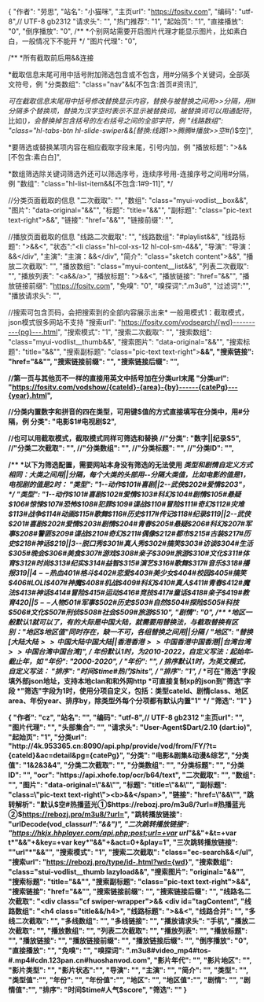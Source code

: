 {
"作者": "劳思",
"站名": "小猫咪",
"主页url": "https://fositv.com",
"编码": "utf-8",//   UTF-8  gb2312
"请求头": "",
"热门推荐": "1",
"起始页": "1",
"直接播放": "0",
"倒序播放": "0",
/**
*个别网站需要开启图片代理才能显示图片，比如素白白，一般情况下不能开
*/
"图片代理": "0",

/**
*所有截取前后用&&连接

*截取信息末尾可用中括号附加筛选包含或不包含，用#分隔多个关键词，全部英文符号，例
"分类数组": "class=\"nav\"&&</div>[不包含:首页#资讯]",

*可在截取信息末尾用中括号修改替换显示内容，替换与被替换之间用>>分隔，用#分隔多个替换项，替换为汉字空时表示不显示被替换词，被替换词可以用通配符*，比如(*)，会替换掉包含括号的左右括号之间的全部字符，例
"线路数组": "class=\"hl-tabs-btn hl-slide-swiper&&</a>[替换:线路1>>腾腾#播放>>空#(*)$空]",

*要筛选或替换某项内容在相应截取字段末尾，引号内加，例
"播放标题": ">&&</a>[不包含:素白白]",

*数组筛选除关键词筛选外还可以筛选序号，连续序号用-连接序号之间用#分隔，例
"数组": "class=\"hl-list-item&&</li>[不包含:1#9-11]",
*/

//分类页面截取的信息
"二次截取": "",
"数组": "class=\"myui-vodlist__box&&</li>",
"图片": "data-original=\"&&\"",
"标题": "title=\"&&\"",
"副标题": "class=\"pic-text text-right\">&&</a >",
"链接": "href=\"&&\"",
"链接前缀": "",

//播放页面截取的信息
"线路二次截取": "",
"线路数组": "#playlist&&</li>",
"线路标题": ">&&<",
"状态":"<li class=\"hl-col-xs-12 hl-col-sm-4&&</li>",
"导演": "导演：&&</div",
"主演": "主演：&&</div",
"简介": "class=\"sketch content\">&&</span>",
"播放二次截取": "",
"播放数组": "class=\"myui-content__list&&</ul>",
"列表二次截取": "",
"播放列表": "<a&&/a>",
"播放标题": ">&&<",
"播放链接": "href=\"&&\"",
"播放链接前缀": "https://fositv.com",
"免嗅": "0",
"嗅探词":".m3u8",
"过滤词":"",
"播放请求头": "",

//搜索可包含页码，会把搜索到的全部内容展示出来* 一般用模式1：截取模式，json模式很多网站不支持
"搜索url": "https://fositv.com/vodsearch/{wd}----------{pg}---.html",
"搜索模式": "1",
"搜索二次截取": "",
"搜索数组": "class=\"myui-vodlist__thumb&&</li>",
"搜索图片": "data-original=\"&&\"",
"搜索标题": "title=\"&&\"",
"搜索副标题": "class=\"pic-text text-right\"><b>&&</span>",
"搜索链接": "href=\"&&\"",
"搜索链接前缀": "",
"搜索链接后缀": "",

//第一页与其他页不一样的直接用英文中括号加在分类url末尾
"分类url": "https://fositv.com/vodshow/{cateId}-{area}-{by}------{catePg}---{year}.html",

//分类内置数字和拼音的四在类型，可用键$值的方式直接填写在分类中，用#分隔，例
分类": "电影$1#电视剧$2",

//也可以用截取模式，截取模式同样可筛选和替换
//"分类": "数字||纪录$5",
//"分类二次截取": "",
//"分类数组": "",
//"分类标题": "",
//"分类ID": "",

/**
*以下为筛选配置，需要网站本身没有筛选的无法使用
*类型和剧情自定义方式相同：大类之间用||分隔，每个大类的头部用--分隔大类值，比如电影的值是1，电视剧的值是2时：
"类型": "1--动作$101#喜剧||2--武侠$202#爱情$203"，
*/
"类型": "1--动作$101#喜剧$102#爱情$103#科幻$104#剧情$105#悬疑$106#惊悚$107#恐怖$108#犯罪$109#谍战$110#冒险$111#奇幻$112#灾难$113#战争$114#动画$115#歌舞$116#历史$117#传记$118#纪录$119||2--武侠$201#喜剧$202#爱情$203#剧情$204#青春$205#悬疑$206#科幻$207#军事$208#警匪$209#谍战$210#奇幻$211#偶像$212#都市$215#古装$217#历史$218#神话$219||3--脱口秀$301#真人秀$302#搞笑$303#访谈$304#生活$305#晚会$306#美食$307#游戏$308#亲子$309#旅游$310#文化$311#体育$312#时尚$313#纪实$314#益智$315#演艺$316#歌舞$317#音乐$318#播报$319||4--热血$401#格斗$402#恋爱$403#美少女$404#校园$405#搞笑$406#LOLI$407#神魔$408#机战$409#科幻$410#真人$411#青春$412#魔法$413#神话$414#冒险$415#运动$416#竞技$417#童话$418#亲子$419#教育$420||5--人物$501#军事$502#历史$503#自然$504#探险$505#科技$506#文化$507#刑侦$508#社会$509#旅游$510",
"剧情": "0",
/**
*地区一般默认1就可以了，有的大际是中国大陆，就需要用替换法，与截取替换有区别："地区$地区值"同时存在，缺一不可，各组替换之间用||分隔
*/
"地区": "替换[大陆$大陆>>中国大陆$中国大陆||香港$香港>>中国香港$中国香港||台湾$台湾>>中国台湾$中国台湾]",
/**
*年份默认1时，为2010-2022，自定义写法：起始年-截止年，如
"年份": "2000-2020",
*/
"年份": "",
/**
*排序默认1时，为英文模式，自定义写法：
"排序": "时间$time#热门$hits",
*/
"排序": "1",
/**
*可在"筛选"字段填外部json地址，支持本地clan和和外网http
*可直接复制xp的json到"筛选"字段
*"筛选"字段为1时，使用分项自定义，包括：类型cateId、剧情class、地区area、年份year、排序by，除类型外每个分项都有默认内置"1"
*/
"筛选": "1"
}



{
    "作者": "cz",
    "站名": "",
    "编码": "utf-8",//   UTF-8  gb2312
    "主页url": "",
    "图片代理": "",
    "头部集合": "",
    "请求头": "User-Agent$Dart/2.10 (dart:io)",
    "起始页": "1",
    "分类url": "http://4k.953365.cn:8090/api.php/provide/vod/from/FY/?t={cateId}&ac=detail&pg={catePg}",
    "分类": "电影&剧集&动漫&综艺",
    "分类值": "1&2&3&4",
    "分类二次截取": "",
    "分类数组": "",
    "分类标题": "",
    "分类ID": "",
    "ocr": "https://api.xhofe.top/ocr/b64/text",
    "二次截取": "",
    "数组": "",
    "图片": "data-original=\"&&\"",
    "标题": "title=\"&&\"",
    "副标题": "class=\"pic-text text-right\"><b>&&</span>",
    "链接": "href=\"&&\"",
    "跳转解析": "默认$空#热播蓝光①$https://rebozj.pro/m3u8/?url=#热播蓝光②$https://rebozj.pro/m3u8/?url=",
    "跳转播放链接": "urlDecode(vod_class*url\":\"&&\")",
    "二次跳转播放链接": "https://hkjx.hhplayer.com/api.php;post;url=+var url*\"&&\"+&t=+var t*\"&&\"+&key=+var key*\"&&\"+&act=0+&play=1",
    "三次跳转播放链接": "\"url\"*\"&&\"",
    "搜索模式": "1",
    "搜索二次截取": "class=\"ec-search&&</ul",
    "搜索url": "https://rebozj.pro/type/id-.html?wd={wd}",
    "搜索数组": "class=\"stui-vodlist__thumb lazyload&&</a>",
    "搜索图片": "original=\"&&\"",
    "搜索标题": "title=\"&&\"",
    "搜索副标题": "class=\"pic-text text-right\"><b>&&</span>",
    "搜索链接": "href=\"&&\"",
    "搜索链接前缀": "",
    "搜索链接后缀": "",
    "线路名二次截取": "<div class=\"cf swiper-wrapper\">&& <div id=\"tagContent",
    "线路数组": "<h4 class=\"title&&/h4>",
    "线路标题": ">&&<",
    "线路合并": "",
    "多线二次截取": "",
    "多线数组": "",
    "多线链接": "",
    "播放请求头": "手机",
    "播放二次截取": "",
    "播放数组": "",
    "列表二次截取": "",
    "播放列表": "",
    "播放标题": "",
    "播放链接": "",
    "播放链接前缀": "",
    "播放链接后缀": "",
    "倒序播放": "0",
    "直接播放": "",
    "免嗅": "",
    "嗅探词": ".m3u8#video_mp4#tos-#.mp4#cdn.123pan.cn#huoshanvod.com",
    "影片年代": "",
    "影片地区": "",
    "影片类型": "",
    "影片状态":"",
    "导演": "",
    "主演": "",
    "简介": "",
    "类型": "",
    "类型值":"",
    "年份": "",
    "年份值":"",
    "地区": "",
    "地区值":"",
    "剧情": "",
    "剧情值":"",
    "排序": "时间$time#人气$score",
    "筛选": ""
}
